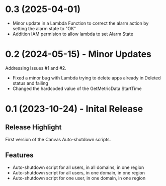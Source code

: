 # 0.3 (2025-04-01)

- Minor update in a Lambda Function to correct the alarm action by setting the alarm state to "OK"
- Addition IAM permision to allow lambda to set Alarm State

# 0.2 (2024-05-15) - Minor Updates

Addressing Issues #1 and #2. 

- Fixed a minor bug with Lambda trying to delete apps already in Deleted status and failing
- Changed the hardcoded value of the GetMetricData StartTime

# 0.1 (2023-10-24) - Inital Release 

## Release Highlight

First version of the Canvas Auto-shutdown scripts. 

## Features 

- Auto-shutdown script for all users, in all domains, in one region
- Auto-shutdown script for all users, in one domain, in one region
- Auto-shutdown script for one user, in one domain, in one region
